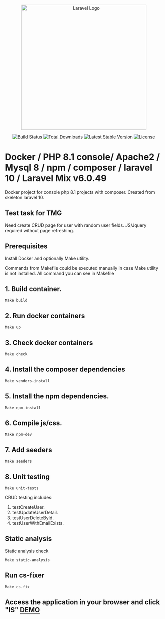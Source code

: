 <p align="center"><a href="https://laravel.com" target="_blank"><img src="https://raw.githubusercontent.com/laravel/art/master/logo-lockup/5%20SVG/2%20CMYK/1%20Full%20Color/laravel-logolockup-cmyk-red.svg" width="400" alt="Laravel Logo"></a></p>

<p align="center">
<a href="https://github.com/laravel/framework/actions"><img src="https://github.com/laravel/framework/workflows/tests/badge.svg" alt="Build Status"></a>
<a href="https://packagist.org/packages/laravel/framework"><img src="https://img.shields.io/packagist/dt/laravel/framework" alt="Total Downloads"></a>
<a href="https://packagist.org/packages/laravel/framework"><img src="https://img.shields.io/packagist/v/laravel/framework" alt="Latest Stable Version"></a>
<a href="https://packagist.org/packages/laravel/framework"><img src="https://img.shields.io/packagist/l/laravel/framework" alt="License"></a>
</p>



# Docker / PHP 8.1 console/ Apache2 / Mysql 8 / npm / composer / laravel 10 / Laravel Mix v6.0.49

Docker project for console php 8.1 projects with composer.
Created from skeleton laravel 10.

## Test task for TMG
Need create CRUD page for user with random user fields. JS/Jquery required without page refreshing.

## Prerequisites

Install Docker and optionally Make utility.

Commands from Makefile could be executed manually in case Make utility is not installed.
All command you can see in Makefile

## 1. Build container.

    Make build

## 2. Run docker containers

    Make up

## 3. Check docker containers

    Make check

## 4. Install the composer dependencies

    Make vendors-install

## 5. Install the npm dependencies.

    Make npm-install

## 6. Compile js/css.

    Make npm-dev

## 7. Add seeders
    Make seeders

## 8. Unit testing
    Make unit-tests
CRUD testing includes:

1. testCreateUser.
2. testUpdateUserDetail.
3. testUserDeleteById.
4. testUserWithEmailExists.

## Static analysis

Static analysis check

    Make static-analysis

## Run cs-fixer

    Make cs-fix

## Access the application in your browser and click "IS" [DEMO](http://localhost:8000)
